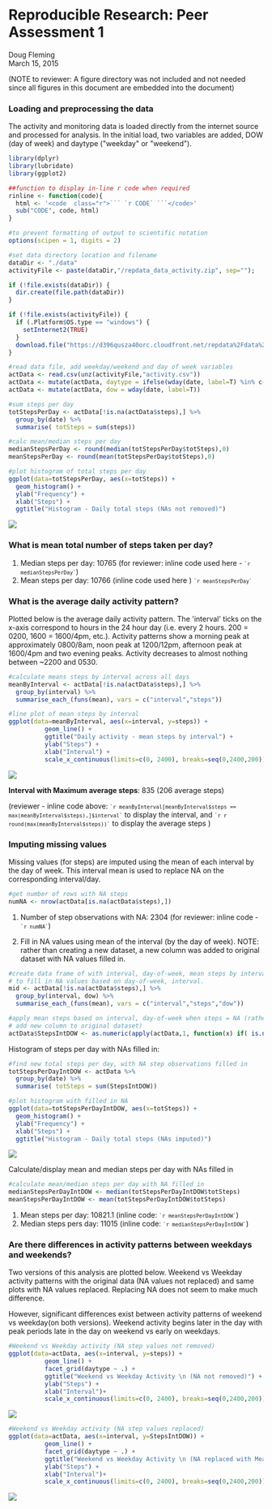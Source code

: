 # Reproducible Research: Peer Assessment 1
Doug Fleming  
March 15, 2015  

(NOTE to reviewer: A figure directory was not included and not needed since all figures in this document are embedded into the document)

### Loading and preprocessing the data

The activity and monitoring data is loaded directly from the internet source and processed for analysis. In the initial load, two variables are added, DOW (day of week) and daytype ("weekday" or "weekend").


```r
library(dplyr)
library(lubridate)
library(ggplot2)

##function to display in-line r code when required
rinline <- function(code){
  html <- '<code  class="r">``` `r CODE` ```</code>'
  sub("CODE", code, html)
}

#to prevent formatting of output to scientific notation
options(scipen = 1, digits = 2)

#set data directory location and filename 
dataDir <- "./data"
activityFile <- paste(dataDir,"/repdata_data_activity.zip", sep="");

if (!file.exists(dataDir)) {
  dir.create(file.path(dataDir))
}

if (!file.exists(activityFile)) {
  if (.Platform$OS.type == "windows") {
    setInternet2(TRUE)
  }
  download.file("https://d396qusza40orc.cloudfront.net/repdata%2Fdata%2Factivity.zip", activityFile)
}

#read data file, add weekday/weekend and day of week variables
actData <- read.csv(unz(activityFile,"activity.csv"))
actData <- mutate(actData, daytype = ifelse(wday(date, label=T) %in% c("Sat","Sun"),'Weekend','Weekday'))
actData <- mutate(actData, dow = wday(date, label=T))

#sum steps per day
totStepsPerDay <- actData[!is.na(actData$steps),] %>%
  group_by(date) %>% 
  summarise( totSteps = sum(steps))

#calc mean/median steps per day
medianStepsPerDay <- round(median(totStepsPerDay$totSteps),0)
meanStepsPerDay <- round(mean(totStepsPerDay$totSteps),0)

#plot histogram of total steps per day
ggplot(data=totStepsPerDay, aes(x=totSteps)) + 
  geom_histogram() +
  ylab("Frequency") +
  xlab("Steps") +
  ggtitle("Histogram - Daily total steps (NAs not removed)")
```

![](PA1_template_files/figure-html/unnamed-chunk-1-1.png) 

### What is mean total number of steps taken per day?

1. Median steps per day: 10765  (for reviewer: inline code used here - <code  class="r">``` `r medianStepsPerDay` ```</code>)
2. Mean steps per day: 10766 (inline code used here ) <code  class="r">``` `r meanStepsPerDay` ```</code>
 
### What is the average daily activity pattern?

Plotted below is the average daily activity pattern. The 'interval' ticks on the x-axis correspond to hours in the 24 hour day (i.e. every 2 hours. 200 = 0200, 1600 = 1600/4pm, etc.). Activity patterns show a morning peak at approximately 0800/8am, noon peak at 1200/12pm, afternoon peak at 1600/4pm and two evening peaks. Activity decreases to almost nothing between ~2200 and 0530.


```r
#calculate means steps by interval across all days
meanByInterval <- actData[!is.na(actData$steps),] %>%
  group_by(interval) %>%
  summarise_each_(funs(mean), vars = c("interval","steps"))

#line plot of mean steps by interval
ggplot(data=meanByInterval, aes(x=interval, y=steps)) + 
          geom_line() + 
          ggtitle("Daily activity - mean steps by interval") + 
          ylab("Steps") + 
          xlab("Interval") +
          scale_x_continuous(limits=c(0, 2400), breaks=seq(0,2400,200))
```

![](PA1_template_files/figure-html/unnamed-chunk-2-1.png) 

**Interval with Maximum average steps**: 835 (206 average steps)

(reviewer - inline code above:  <code  class="r">``` `r meanByInterval[meanByInterval$steps == max(meanByInterval$steps),]$interval` ```</code> to display the interval, and <code  class="r">``` `r r round(max(meanByInterval$steps))` ```</code> to display the average steps )

### Imputing missing values

Missing values (for steps) are imputed using the mean of each interval by the day of week. This interval mean is used to replace NA on the corresponding interval/day.


```r
#get number of rows with NA steps
numNA <- nrow(actData[is.na(actData$steps),])
```

1. Number of step observations with NA: 2304 (for reviewer: inline code - <code  class="r">``` `r numNA` ```</code>)

2. Fill in NA values using mean of the interval (by the day of week). NOTE: rather than creating a new dataset, a new column was added to original dataset with NA values filled in.


```r
#create data frame of with interval, day-of-week, mean steps by interval - use
# to fill in NA values based on day-of-week, interval.
mid <- actData[!is.na(actData$steps),] %>%
  group_by(interval, dow) %>%
  summarise_each_(funs(mean), vars = c("interval","steps","dow"))

#apply mean steps based on interval, day-of-week when steps = NA (rather than creating new dataset, just
# add new column to original dataset)
actData$StepsIntDOW <- as.numeric(apply(actData,1, function(x) if( is.na(x[1])) round(mid[mid$interval == as.numeric(x[3]) & mid$dow ==  x[5],]$steps,0) else x[1][[1]][[1]]))
```

Histogram of steps per day with NAs filled in:


```r
#find new total steps per day, with NA step observations filled in 
totStepsPerDayIntDOW <- actData %>%
  group_by(date) %>% 
  summarise( totSteps = sum(StepsIntDOW))

#plot histogram with filled in NA
ggplot(data=totStepsPerDayIntDOW, aes(x=totSteps)) + 
  geom_histogram() +
  ylab("Frequency") +
  xlab("Steps") +
  ggtitle("Histogram - Daily total steps (NAs imputed)")
```

![](PA1_template_files/figure-html/unnamed-chunk-5-1.png) 

Calculate/display mean and median steps per day with NAs filled in


```r
#calculate mean/median steps per day with NA filled in
medianStepsPerDayIntDOW <- median(totStepsPerDayIntDOW$totSteps)
meanStepsPerDayIntDOW <- mean(totStepsPerDayIntDOW$totSteps)
```
1. Mean steps per day: 10821.1  (inline code: <code  class="r">``` `r meanStepsPerDayIntDOW` ```</code>)
2. Median steps pers day: 11015  (inline code: <code  class="r">``` `r medianStepsPerDayIntDOW` ```</code>)

### Are there differences in activity patterns between weekdays and weekends?

Two versions of this analysis are plotted below. Weekend vs Weekday activity patterns with the original data (NA values not replaced) and same plots with NA values replaced. Replacing NA does not seem to make much difference.

However, significant differences exist between activity patterns of weekend vs weekday(on both versions). Weekend activity begins later in the day with peak periods late in the day on weekend vs early on weekdays.


```r
#Weekend vs Weekday activity (NA step values not removed)
ggplot(data=actData, aes(x=interval, y=steps)) + 
          geom_line() + 
          facet_grid(daytype ~ .) +
          ggtitle("Weekend vs Weekday Activity \n (NA not removed)") + 
          ylab("Steps") + 
          xlab("Interval")+
          scale_x_continuous(limits=c(0, 2400), breaks=seq(0,2400,200))
```

![](PA1_template_files/figure-html/unnamed-chunk-7-1.png) 

```r
#Weekend vs Weekday activity (NA step values replaced)
ggplot(data=actData, aes(x=interval, y=StepsIntDOW)) + 
          geom_line() + 
          facet_grid(daytype ~ .) +
          ggtitle("Weekend vs Weekday Activity \n (NA replaced with Mean of steps by Interval, Day of Week)") + 
          ylab("Steps") + 
          xlab("Interval")+
          scale_x_continuous(limits=c(0, 2400), breaks=seq(0,2400,200))
```

![](PA1_template_files/figure-html/unnamed-chunk-7-2.png) 
